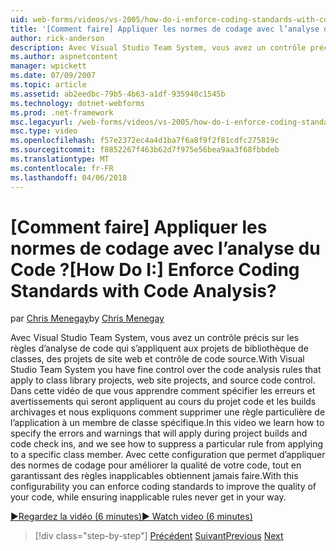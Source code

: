 ```yaml
---
uid: web-forms/videos/vs-2005/how-do-i-enforce-coding-standards-with-code-analysis
title: '[Comment faire] Appliquer les normes de codage avec l’analyse du Code ? | Microsoft Docs'
author: rick-anderson
description: Avec Visual Studio Team System, vous avez un contrôle précis sur les règles d’analyse de code qui s’appliquent aux projets de bibliothèque de classes, les projets de site web et co de code source...
ms.author: aspnetcontent
manager: wpickett
ms.date: 07/09/2007
ms.topic: article
ms.assetid: ab2eedbc-79b5-4b63-a1df-935940c1545b
ms.technology: dotnet-webforms
ms.prod: .net-framework
msc.legacyurl: /web-forms/videos/vs-2005/how-do-i-enforce-coding-standards-with-code-analysis
msc.type: video
ms.openlocfilehash: f57e2372ec4a4d1ba7f6a8f9f2f81cdfc275819c
ms.sourcegitcommit: f8852267f463b62d7f975e56bea9aa3f68fbbdeb
ms.translationtype: MT
ms.contentlocale: fr-FR
ms.lasthandoff: 04/06/2018
---
```

<a name="how-do-i-enforce-coding-standards-with-code-analysis"></a><span data-ttu-id="30c36-104">[Comment faire] Appliquer les normes de codage avec l’analyse du Code ?</span><span class="sxs-lookup"><span data-stu-id="30c36-104">[How Do I:] Enforce Coding Standards with Code Analysis?</span></span>
====================
<span data-ttu-id="30c36-105">par [Chris Menegay](https://twitter.com/CMenegay)</span><span class="sxs-lookup"><span data-stu-id="30c36-105">by [Chris Menegay](https://twitter.com/CMenegay)</span></span>

<span data-ttu-id="30c36-106">Avec Visual Studio Team System, vous avez un contrôle précis sur les règles d’analyse de code qui s’appliquent aux projets de bibliothèque de classes, des projets de site web et contrôle de code source.</span><span class="sxs-lookup"><span data-stu-id="30c36-106">With Visual Studio Team System you have fine control over the code analysis rules that apply to class library projects, web site projects, and source code control.</span></span> <span data-ttu-id="30c36-107">Dans cette vidéo de que vous apprendre comment spécifier les erreurs et avertissements qui seront appliquent au cours du projet code et les builds archivages et nous expliquons comment supprimer une règle particulière de l’application à un membre de classe spécifique.</span><span class="sxs-lookup"><span data-stu-id="30c36-107">In this video we learn how to specify the errors and warnings that will apply during project builds and code check ins, and we see how to suppress a particular rule from applying to a specific class member.</span></span> <span data-ttu-id="30c36-108">Avec cette configuration que permet d’appliquer des normes de codage pour améliorer la qualité de votre code, tout en garantissant des règles inapplicables obtiennent jamais faire.</span><span class="sxs-lookup"><span data-stu-id="30c36-108">With this configurability you can enforce coding standards to improve the quality of your code, while ensuring inapplicable rules never get in your way.</span></span>

[<span data-ttu-id="30c36-109">&#9654;Regardez la vidéo (6 minutes)</span><span class="sxs-lookup"><span data-stu-id="30c36-109">&#9654; Watch video (6 minutes)</span></span>](https://channel9.msdn.com/Blogs/ASP-NET-Site-Videos/how-do-i-enforce-coding-standards-with-code-analysis)

> [!div class="step-by-step"]
> <span data-ttu-id="30c36-110">[Précédent](how-do-i-set-up-distributed-load-testing-for-high-volume-tests.md)
> [Suivant](how-do-i-use-generic-tests.md)</span><span class="sxs-lookup"><span data-stu-id="30c36-110">[Previous](how-do-i-set-up-distributed-load-testing-for-high-volume-tests.md)
[Next](how-do-i-use-generic-tests.md)</span></span>

